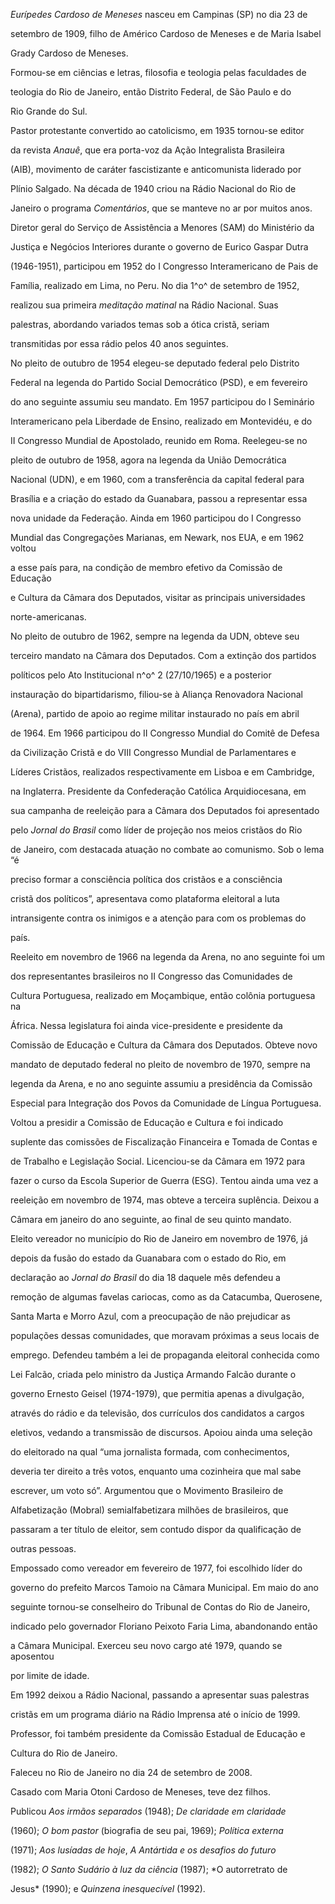 

*Eurípedes Cardoso de Meneses* nasceu em Campinas (SP) no dia 23 de

setembro de 1909, filho de Américo Cardoso de Meneses e de Maria Isabel

Grady Cardoso de Meneses.



Formou-se em ciências e letras, filosofia e teologia pelas faculdades de

teologia do Rio de Janeiro, então Distrito Federal, de São Paulo e do

Rio Grande do Sul.



Pastor protestante convertido ao catolicismo, em 1935 tornou-se editor

da revista *Anauê*, que era porta-voz da Ação Integralista Brasileira

(AIB), movimento de caráter fascistizante e anticomunista liderado por

Plínio Salgado. Na década de 1940 criou na Rádio Nacional do Rio de

Janeiro o programa *Comentários*, que se manteve no ar por muitos anos.

Diretor geral do Serviço de Assistência a Menores (SAM) do Ministério da

Justiça e Negócios Interiores durante o governo de Eurico Gaspar Dutra

(1946-1951), participou em 1952 do I Congresso Interamericano de Pais de

Família, realizado em Lima, no Peru. No dia 1^o^ de setembro de 1952,

realizou sua primeira *meditação matinal* na Rádio Nacional. Suas

palestras, abordando variados temas sob a ótica cristã, seriam

transmitidas por essa rádio pelos 40 anos seguintes.



No pleito de outubro de 1954 elegeu-se deputado federal pelo Distrito

Federal na legenda do Partido Social Democrático (PSD), e em fevereiro

do ano seguinte assumiu seu mandato. Em 1957 participou do I Seminário

Interamericano pela Liberdade de Ensino, realizado em Montevidéu, e do

II Congresso Mundial de Apostolado, reunido em Roma. Reelegeu-se no

pleito de outubro de 1958, agora na legenda da União Democrática

Nacional (UDN), e em 1960, com a transferência da capital federal para

Brasília e a criação do estado da Guanabara, passou a representar essa

nova unidade da Federação. Ainda em 1960 participou do I Congresso

Mundial das Congregações Marianas, em Newark, nos EUA, e em 1962 voltou

a esse país para, na condição de membro efetivo da Comissão de Educação

e Cultura da Câmara dos Deputados, visitar as principais universidades

norte-americanas.



No pleito de outubro de 1962, sempre na legenda da UDN, obteve seu

terceiro mandato na Câmara dos Deputados. Com a extinção dos partidos

políticos pelo Ato Institucional n^o^ 2 (27/10/1965) e a posterior

instauração do bipartidarismo, filiou-se à Aliança Renovadora Nacional

(Arena), partido de apoio ao regime militar instaurado no país em abril

de 1964. Em 1966 participou do II Congresso Mundial do Comitê de Defesa

da Civilização Cristã e do VIII Congresso Mundial de Parlamentares e

Líderes Cristãos, realizados respectivamente em Lisboa e em Cambridge,

na Inglaterra. Presidente da Confederação Católica Arquidiocesana, em

sua campanha de reeleição para a Câmara dos Deputados foi apresentado

pelo *Jornal do Brasil* como líder de projeção nos meios cristãos do Rio

de Janeiro, com destacada atuação no combate ao comunismo. Sob o lema “é

preciso formar a consciência política dos cristãos e a consciência

cristã dos políticos”, apresentava como plataforma eleitoral a luta

intransigente contra os inimigos e a atenção para com os problemas do

país.



Reeleito em novembro de 1966 na legenda da Arena, no ano seguinte foi um

dos representantes brasileiros no II Congresso das Comunidades de

Cultura Portuguesa, realizado em Moçambique, então colônia portuguesa na

África. Nessa legislatura foi ainda vice-presidente e presidente da

Comissão de Educação e Cultura da Câmara dos Deputados. Obteve novo

mandato de deputado federal no pleito de novembro de 1970, sempre na

legenda da Arena, e no ano seguinte assumiu a presidência da Comissão

Especial para Integração dos Povos da Comunidade de Língua Portuguesa.

Voltou a presidir a Comissão de Educação e Cultura e foi indicado

suplente das comissões de Fiscalização Financeira e Tomada de Contas e

de Trabalho e Legislação Social. Licenciou-se da Câmara em 1972 para

fazer o curso da Escola Superior de Guerra (ESG). Tentou ainda uma vez a

reeleição em novembro de 1974, mas obteve a terceira suplência. Deixou a

Câmara em janeiro do ano seguinte, ao final de seu quinto mandato.



Eleito vereador no município do Rio de Janeiro em novembro de 1976, já

depois da fusão do estado da Guanabara com o estado do Rio, em

declaração ao *Jornal do Brasil* do dia 18 daquele mês defendeu a

remoção de algumas favelas cariocas, como as da Catacumba, Querosene,

Santa Marta e Morro Azul, com a preocupação de não prejudicar as

populações dessas comunidades, que moravam próximas a seus locais de

emprego. Defendeu também a lei de propaganda eleitoral conhecida como

Lei Falcão, criada pelo ministro da Justiça Armando Falcão durante o

governo Ernesto Geisel (1974-1979), que permitia apenas a divulgação,

através do rádio e da televisão, dos currículos dos candidatos a cargos

eletivos, vedando a transmissão de discursos. Apoiou ainda uma seleção

do eleitorado na qual “uma jornalista formada, com conhecimentos,

deveria ter direito a três votos, enquanto uma cozinheira que mal sabe

escrever, um voto só”. Argumentou que o Movimento Brasileiro de

Alfabetização (Mobral) semialfabetizara milhões de brasileiros, que

passaram a ter título de eleitor, sem contudo dispor da qualificação de

outras pessoas.



Empossado como vereador em fevereiro de 1977, foi escolhido líder do

governo do prefeito Marcos Tamoio na Câmara Municipal. Em maio do ano

seguinte tornou-se conselheiro do Tribunal de Contas do Rio de Janeiro,

indicado pelo governador Floriano Peixoto Faria Lima, abandonando então

a Câmara Municipal. Exerceu seu novo cargo até 1979, quando se aposentou

por limite de idade.



Em 1992 deixou a Rádio Nacional, passando a apresentar suas palestras

cristãs em um programa diário na Rádio Imprensa até o início de 1999.



Professor, foi também presidente da Comissão Estadual de Educação e

Cultura do Rio de Janeiro.



Faleceu no Rio de Janeiro no dia 24 de setembro de 2008.



Casado com Maria Otoni Cardoso de Meneses, teve dez filhos.



Publicou *Aos irmãos separados* (1948); *De* *claridade em claridade*

(1960); *O bom pastor* (biografia de seu pai, 1969); *Política externa*

(1971); *Aos lusíadas de hoje*, *A Antártida e os desafios do futuro*

(1982); *O Santo Sudário à luz da ciência* (1987); *O autorretrato de

Jesus* (1990); e *Quinzena inesquecível* (1992).



